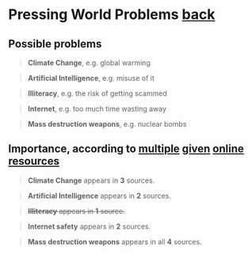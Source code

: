 # Pressing World Problems [back](https://tvoozmagnificent.github.io/NonTrivial/nontrivial.html)

## Possible problems

> **Climate Change**, e.g. global warming

> **Artificial Intelligence**, e.g. misuse of it

> **Illiteracy**, e.g. the risk of getting scammed

> **Internet**, e.g. too much time wasting away

> **Mass destruction weapons**, e.g. nuclear bombs

## Importance, according to [multiple](https://www.un.org/en/global-issues) [given](https://80000hours.org/problem-profiles/) [online](https://www.openphilanthropy.org/focus/) [resources](https://globalchallenges.org/global-risks/)

> **Climate Change** appears in **3** sources. 

> **Artificial Intelligence** appears in **2** sources. 

> ~~**Illiteracy** appears in **1** source.~~ 

> **Internet safety** appears in **2** sources. 

> **Mass destruction weapons** appears in all **4** sources. 


